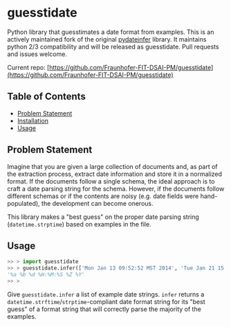 guesstidate
===========

Python library that guesstimates a date format from examples.  This is an actively
 maintained fork of the original [pydateinfer](https://github.com/nedap/dateinfer)
 library.  It maintains python 2/3 compatibility and
 will be released as guesstidate.  Pull requests and issues welcome.

Current repo: [https://github.com/Fraunhofer-FIT-DSAI-PM/guesstidate](https://github.com/Fraunhofer-FIT-DSAI-PM/guesstidate)

Table of Contents
-----------------

* [Problem Statement](#problem-statement)
* [Installation](#installation)
* [Usage](#usage)

<a name="problem-statement"></a>Problem Statement
-------------------------------------------------

Imagine that you are given a large collection of documents and, as part of the extraction process, extract date information and store it in a normalized format.
If the documents follow a single schema, the ideal approach is to craft a date parsing string for the schema.
However, if the documents follow different schemas or if the contents are noisy (e.g. date fields were hand-populated), the development can become onerous.

This library makes a "best guess" on the proper date parsing string (`datetime.strptime`) based on examples in
the file.

<a name="usage"></a>Usage
-------------------------

````Python
>> > import guesstidate
>> > guesstidate.infer(['Mon Jan 13 09:52:52 MST 2014', 'Tue Jan 21 15:30:00 EST 2014'])
'%a %b %d %H:%M:%S %Z %Y'
>> >
````

Give `guesstidate.infer` a list of example date strings. `infer` returns a `datetime.strftime`/`strptime`-compliant
date format string for its "best guess" of a format string that will correctly parse the majority of the examples.
